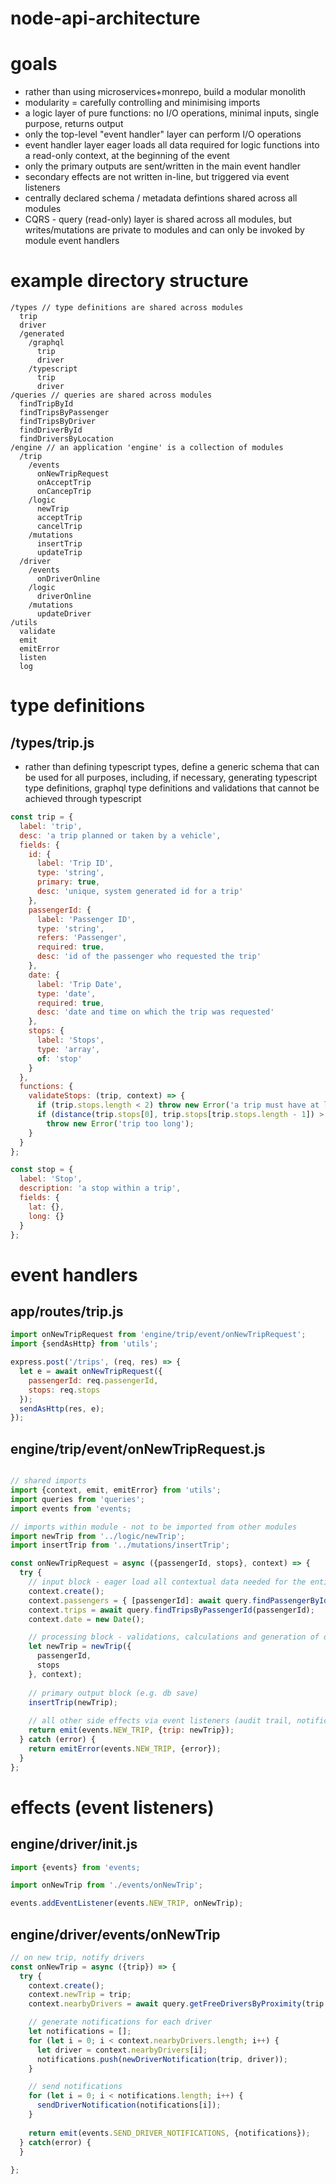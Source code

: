 # node-api-architecture

# goals

- rather than using microservices+monrepo, build a modular monolith
- modularity = carefully controlling and minimising imports
- a logic layer of pure functions: no I/O operations, minimal inputs, single purpose, returns output
- only the top-level "event handler" layer can perform I/O operations
- event handler layer eager loads all data required for logic functions into a read-only context, at the beginning of the event
- only the primary outputs are sent/written in the main event handler
- secondary effects are not written in-line, but triggered via event listeners
- centrally declared schema / metadata defintions shared across all modules
- CQRS - query (read-only) layer is shared across all modules, but writes/mutations are private to modules and can only be invoked by module event handlers

# example directory structure

```
/types // type definitions are shared across modules
  trip
  driver
  /generated
    /graphql
      trip
      driver
    /typescript
      trip
      driver
/queries // queries are shared across modules
  findTripById
  findTripsByPassenger
  findTripsByDriver  
  findDriverById
  findDriversByLocation
/engine // an application 'engine' is a collection of modules
  /trip
    /events
      onNewTripRequest
      onAcceptTrip
      onCancepTrip
    /logic
      newTrip
      acceptTrip
      cancelTrip
    /mutations
      insertTrip
      updateTrip
  /driver
    /events
      onDriverOnline
    /logic
      driverOnline
    /mutations
      updateDriver
/utils
  validate
  emit
  emitError
  listen
  log
```

# type definitions

## /types/trip.js
- rather than defining typescript types, define a generic schema that can be used for all purposes, including, if necessary, generating typescript type definitions, graphql type definitions and validations that cannot be achieved through typescript

```javascript
const trip = {
  label: 'trip',
  desc: 'a trip planned or taken by a vehicle',
  fields: {
    id: {
      label: 'Trip ID',
      type: 'string',
      primary: true,
      desc: 'unique, system generated id for a trip'
    },
    passengerId: {
      label: 'Passenger ID',
      type: 'string',
      refers: 'Passenger',
      required: true,
      desc: 'id of the passenger who requested the trip'
    },
    date: {
      label: 'Trip Date',
      type: 'date',
      required: true,
      desc: 'date and time on which the trip was requested'
    },
    stops: {
      label: 'Stops',
      type: 'array',
      of: 'stop'
    }
  },
  functions: {
    validateStops: (trip, context) => {
      if (trip.stops.length < 2) throw new Error('a trip must have at least a start and a destination');
      if (distance(trip.stops[0], trip.stops[trip.stops.length - 1]) > context.configs.maxTripDistance)
        throw new Error('trip too long');
    }
  }
};

const stop = {
  label: 'Stop',
  description: 'a stop within a trip',
  fields: {
    lat: {},
    long: {}
  }
};
```

# event handlers

## app/routes/trip.js
```javascript
import onNewTripRequest from 'engine/trip/event/onNewTripRequest';
import {sendAsHttp} from 'utils';

express.post('/trips', (req, res) => {
  let e = await onNewTripRequest({
    passengerId: req.passengerId,
    stops: req.stops
  });
  sendAsHttp(res, e);
});
```

## engine/trip/event/onNewTripRequest.js

```javascript

// shared imports
import {context, emit, emitError} from 'utils';
import queries from 'queries';
import events from 'events;

// imports within module - not to be imported from other modules
import newTrip from '../logic/newTrip';
import insertTrip from '../mutations/insertTrip';

const onNewTripRequest = async ({passengerId, stops}, context) => {
  try {
    // input block - eager load all contextual data needed for the entire lifetime of the event
    context.create();
    context.passengers = { [passengerId]: await query.findPassengerById(passengerId) };
    context.trips = await query.findTripsByPassengerId(passengerId);
    context.date = new Date();

    // processing block - validations, calculations and generation of object(s) to be saved to db
    let newTrip = newTrip({
      passengerId,
      stops
    }, context);
    
    // primary output block (e.g. db save)
    insertTrip(newTrip);
    
    // all other side effects via event listeners (audit trail, notifications, updates to other entities)
    return emit(events.NEW_TRIP, {trip: newTrip}); 
  } catch (error) {
    return emitError(events.NEW_TRIP, {error}); 
  }
};
```

# effects (event listeners)

## engine/driver/init.js

```javascript
import {events} from 'events;

import onNewTrip from './events/onNewTrip';

events.addEventListener(events.NEW_TRIP, onNewTrip);

```

## engine/driver/events/onNewTrip

```javascript
// on new trip, notify drivers
const onNewTrip = async ({trip}) => {
  try {
    context.create();
    context.newTrip = trip;
    context.nearbyDrivers = await query.getFreeDriversByProximity(trip.stops[0]);

    // generate notifications for each driver
    let notifications = [];
    for (let i = 0; i < context.nearbyDrivers.length; i++) {
      let driver = context.nearbyDrivers[i];
      notifications.push(newDriverNotification(trip, driver));
    }

    // send notifications
    for (let i = 0; i < notifications.length; i++) {
      sendDriverNotification(notifications[i]);
    }
    
    return emit(events.SEND_DRIVER_NOTIFICATIONS, {notifications});
  } catch(error) {
  }
  
};
```
